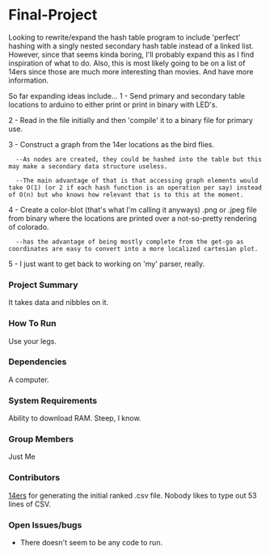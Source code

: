 # Final-Project

Looking to rewrite/expand the hash table program to include 'perfect' hashing with a singly nested secondary hash table instead of a linked list. However, since that seems kinda boring, I'll probably expand this as I find inspiration of what to do. Also, this is most likely going to be on a list of 14ers since those are much more interesting than movies. And have more information.


So far expanding ideas include...
1 - Send primary and secondary table locations to arduino to either print or print in binary with LED's.

2 - Read in the file initially and then 'compile' it to a binary file for primary use.

3 - Construct a graph from the 14er locations as the bird flies.

      --As nodes are created, they could be hashed into the table but this may make a secondary data structure useless.

      --The main advantage of that is that accessing graph elements would take O(1) (or 2 if each hash function is an operation per say) instead of O(n) but who knows how relevant that is to this at the moment.

4 - Create a color-blot (that's what I'm calling it anyways) .png or .jpeg file from binary where the locations are printed over a not-so-pretty rendering of colorado.

      --has the advantage of being mostly complete from the get-go as coordinates are easy to convert into a more localized cartesian plot.

5 - I just want to get back to working on 'my' parser, really.



### Project Summary
It takes data and nibbles on it.

### How To Run
Use your legs.

### Dependencies
A computer.

### System Requirements
Ability to download RAM. Steep, I know.

### Group Members
Just Me

### Contributors
[14ers](14ers.com) for generating the initial ranked .csv file. Nobody likes to type out 53 lines of CSV.

### Open Issues/bugs
- There doesn't seem to be any code to run.
